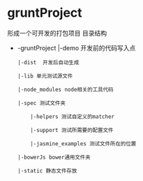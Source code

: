 # gruntProject
形成一个可开发的打包项目
目录结构
- -gruntProject
      |-demo  开发前的代码写入点

      |-dist  开发后自动生成

      |-lib 单元测试源文件

      |-node_modules node相关的工具代码

      |-spec 测试文件夹

          |-helpers 测试自定义的matcher   

          |-support 测试所需要的配置文件

          |-jasmine_examples 测试文件所在的位置

      |-bowerJs bower通用文件夹

      |-static 静态文件存放

